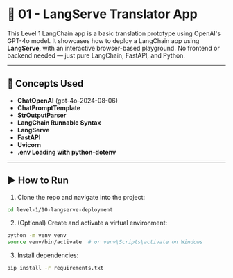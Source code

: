 # 🧠 01 - LangServe Translator App

This Level 1 LangChain app is a basic translation prototype using OpenAI's GPT-4o model. It showcases how to deploy a LangChain app using **LangServe**, with an interactive browser-based playground. No frontend or backend needed — just pure LangChain, FastAPI, and Python.

---

## 🧩 Concepts Used

- **ChatOpenAI** (gpt-4o-2024-08-06)
- **ChatPromptTemplate**
- **StrOutputParser**
- **LangChain Runnable Syntax**
- **LangServe**
- **FastAPI**
- **Uvicorn**
- **.env Loading with python-dotenv**

---

## ▶️ How to Run

1. Clone the repo and navigate into the project:

```bash
cd level-1/10-langserve-deployment
```

2. (Optional) Create and activate a virtual environment:

```bash
python -m venv venv
source venv/bin/activate  # or venv\Scripts\activate on Windows
```

3. Install dependencies:

```bash
pip install -r requirements.txt
```
